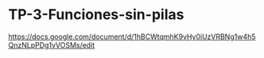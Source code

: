 # TP-3-Funciones-sin-pilas

https://docs.google.com/document/d/1hBCWtqmhK9vHy0iUzVRBNg1w4h5QnzNLpPDg1vVOSMs/edit
